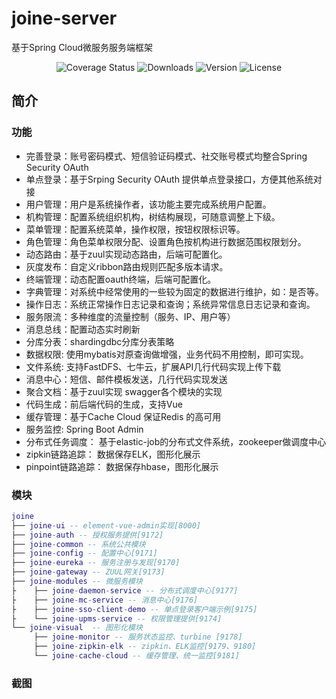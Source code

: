 # joine-server
基于Spring Cloud微服务服务端框架
<p align="center">
  <img src="https://img.shields.io/badge/Spring%20Cloud-EdgwareSR4-orange.svg" alt="Coverage Status">
  <img src="https://img.shields.io/badge/Spring%20Boot-1.5.13-blue.svg" alt="Downloads">
  <img src="https://img.shields.io/npm/v/npm.svg" alt="Version">
  <img src="https://img.shields.io/hexpm/l/plug.svg" alt="License">
</p>

## 简介

### 功能
- 完善登录：账号密码模式、短信验证码模式、社交账号模式均整合Spring Security OAuth
- 单点登录：基于Srping Security OAuth 提供单点登录接口，方便其他系统对接
- 用户管理：用户是系统操作者，该功能主要完成系统用户配置。
- 机构管理：配置系统组织机构，树结构展现，可随意调整上下级。
- 菜单管理：配置系统菜单，操作权限，按钮权限标识等。
- 角色管理：角色菜单权限分配、设置角色按机构进行数据范围权限划分。
- 动态路由：基于zuul实现动态路由，后端可配置化。
- 灰度发布：自定义ribbon路由规则匹配多版本请求。
- 终端管理：动态配置oauth终端，后端可配置化。
- 字典管理：对系统中经常使用的一些较为固定的数据进行维护，如：是否等。
- 操作日志：系统正常操作日志记录和查询；系统异常信息日志记录和查询。
- 服务限流：多种维度的流量控制（服务、IP、用户等）
- 消息总线：配置动态实时刷新
- 分库分表：shardingdbc分库分表策略
- 数据权限: 使用mybatis对原查询做增强，业务代码不用控制，即可实现。
- 文件系统: 支持FastDFS、七牛云，扩展API几行代码实现上传下载
- 消息中心：短信、邮件模板发送，几行代码实现发送
- 聚合文档：基于zuul实现 swagger各个模块的实现
- 代码生成：前后端代码的生成，支持Vue
- 缓存管理：基于Cache Cloud 保证Redis 的高可用
- 服务监控: Spring Boot Admin
- 分布式任务调度： 基于elastic-job的分布式文件系统，zookeeper做调度中心
- zipkin链路追踪： 数据保存ELK，图形化展示
- pinpoint链路追踪： 数据保存hbase，图形化展示
 ### 模块
``` lua
joine
├── joine-ui -- element-vue-admin实现[8000]
├── joine-auth -- 授权服务提供[9172]
├── joine-common -- 系统公共模块 
├── joine-config -- 配置中心[9171]
├── joine-eureka -- 服务注册与发现[9170]
├── joine-gateway -- ZUUL网关[9173]
├── joine-modules -- 微服务模块
├    ├── joine-daemon-service -- 分布式调度中心[9177]
├    ├── joine-mc-service -- 消息中心[9176]
├    ├── joine-sso-client-demo -- 单点登录客户端示例[9175]
├    └── joine-upms-service -- 权限管理提供[9174]
└── joine-visual  -- 图形化模块 
     ├── joine-monitor -- 服务状态监控、turbine [9178]
     ├── joine-zipkin-elk -- zipkin、ELK监控[9179、9180]
     └── joine-cache-cloud -- 缓存管理、统一监控[9181]
```

### 截图